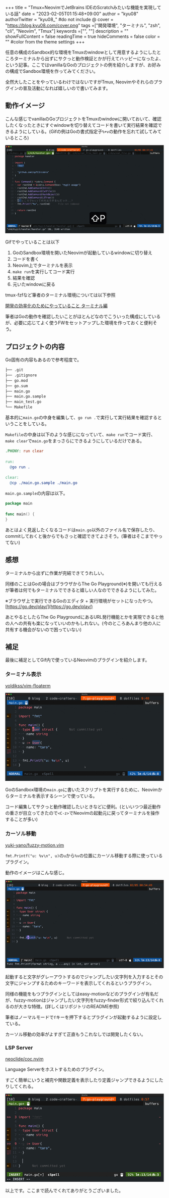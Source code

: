 +++
title = "Tmux+NeovimでJetBrains IDEのScratchみたいな機能を実現している話"
date = "2023-02-05T01:15:48+09:00"
author = "kyu08"
authorTwitter = "kyu08_" #do not include @
cover = "https://blog.kyu08.com/cover.png"
tags =["開発環境", "ターミナル", "zsh", "cli", "Neovim", "Tmux"]
keywords =["", ""]
description = ""
showFullContent = false
readingTime = true
hideComments = false
color = "" #color from the theme settings
+++

任意の構成のSandbox的な環境をTmuxのwindowとして用意するようにしたところターミナルから出ずにサクっと動作検証とかが行えてハッピーになったよ、という記事。ここではvanillaなGoのプロジェクトの例を紹介しますが、お好みの構成でSandbox環境を作ってみてください。

全然大したことをやっているわけではないですがTmux, Neovimやそれらのプラグインの普及活動になれば嬉しいので書いてみます。

## 動作イメージ
こんな感じでvanillaのGoプロジェクトをTmuxのwindowに開いておいて、確認したくなったときにすぐwindowを切り替えてコードを書いて実行結果を確認できるようにしている。(Gifの例はGoの書式指定子`%+v`の動作を忘れて試してみているところ)

![go-playground](go-playground.gif)

Gifでやっていることは以下

1. GoのSandbox環境を開いたNeovimが起動しているwindowに切り替え
1. コードを書く
1. Neovim上でターミナルを表示
1. `make run`を実行してコード実行
1. 結果を確認
1. 元いたwindowに戻る

tmux-fzfなど筆者のターミナル環境については以下参照

[開発の効率化のためにやっていること ターミナル編](https://blog.kyu08.com/posts/my-dev-setup-terminal)

筆者はGoの動作を確認したいことがほとんどなのでこういった構成にしているが、必要に応じてよく使うFWをセットアップした環境を作っておくと便利そう。

## プロジェクトの内容
Go固有の内容もあるので参考程度で。

```bash
├── .git
├── .gitignore
├── go.mod
├── go.sum
├── main.go
├── main.go.sample
├── main_test.go
└── Makefile
```

基本的に`main.go`の中身を編集して、`go run .`で実行して実行結果を確認するということをしている。

`Makefile`の中身は以下のような感じになっていて、`make run`でコード実行、`make clear`で`main.go`をまっさらにできるようにしているだけである。

```Makefile
.PHONY: run clear

run:
  @go run .

clear:
  @cp ./main.go.sample ./main.go
```

`main.go.sample`の内容は以下。

```go
package main

func main() {
}
```

あとはよく見返したくなるコードは`main.go`以外のファイル名で保存したり、commitしておくと後からでもさっと確認できてよさそう。(筆者はそこまでやってない)

## 感想
ターミナルから出ずに作業が完結できてうれしい。

同様のことはGoの場合はブラウザからThe Go Playground(※)を開いても行えるが筆者は何でもターミナルでできると嬉しい人なのでできるようにしてみた。

※ブラウザ上で実行できるGoのエディタ + 実行環境がセットになったやつ。[https://go.dev/play/](https://go.dev/play/)

あとやるとしたらThe Go PlaygroundにあるURL発行機能とかを実現できると他の人への共有も楽になっていいのかもしれない。(今のところあんまり他の人に共有する機会がないので困っていない)

## 補足
最後に補足としてGif内で使っているNeovimのプラグインを紹介します。

### ターミナル表示
[voldikss/vim-floaterm](https://github.com/voldikss/vim-floaterm)

![floaterm](floaterm.gif)

GoのSandbox環境の`main.go`に書いたスクリプトを実行するために、Neovimからターミナルを表示するシーンで使っている。

コード編集してサクっと動作確認したいときなどに便利。(といいつつ最近動作の重さが目立ってきたので`<C-z>`でNeovimの起動元に戻ってターミナルを操作することが多い)

### カーソル移動
[yuki-yano/fuzzy-motion.vim](https://github.com/yuki-yano/fuzzy-motion.vim)

`fmt.Printf("u: %v\n", u)`の`u`から`%v`の位置にカーソル移動する際に使っているプラグイン。

動作のイメージはこんな感じ。

![fuzzy-motion](fuzzy-motion.gif)

起動すると文字がグレーアウトするのでジャンプしたい文字列を入力するとその文字にジャンプするためのキーワードを表示してくれるというプラグイン。

同様の機能をもつプラグインとしてはeasy-motionなどのプラグインが有名だが、fuzzy-motionはジャンプしたい文字列をfuzzy-finder形式で絞り込んでくれるのが大きな特徴。(詳しくはリポジトリのREADME参照)

筆者はノーマルモードで`f`キーを押下するとプラグインが起動するように設定している。

カーソル移動の効率がよすぎて正直もうこれなしでは開発したくない。


### LSP Server
[neoclide/coc.nvim](https://github.com/neoclide/coc.nvim)

Language Serverをホストするためのプラグイン。

すごく簡単にいうと補完や関数定義を表示したり定義ジャンプできるようにしたりしてくれる。

![coc-nvim](coc-nvim.gif)


以上です。ここまで読んでくれてありがとうございました。

